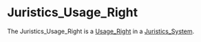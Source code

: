 # Juristics_Usage_Right

The Juristics_Usage_Right is a [Usage_Right](60049.md) in a [Juristics_System](670001.md).